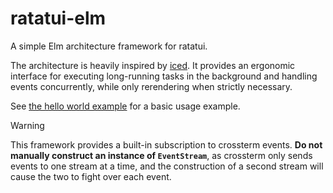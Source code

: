 # ratatui-elm

A simple Elm architecture framework for ratatui.

The architecture is heavily inspired by [iced](https://github.com/iced-rs/iced). It provides an ergonomic interface for executing long-running tasks in the background and handling events concurrently, while only rerendering when strictly necessary.

See [the hello world example](https://github.com/justdeeevin/ratatui-elm/blob/main/examples/hello-world.rs) for a basic usage example.

> [!WARNING]
> This framework provides a built-in subscription to crossterm events. **Do not manually
> construct an instance of `EventStream`**, as crossterm only
> sends events to one stream at a time, and the construction of a second stream will cause the
> two to fight over each event.
